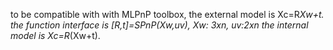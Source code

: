 to be compatible with with MLPnP toolbox, the external model is Xc=R*Xw+t.
the function interface is [R,t]=SPnP(Xw,uv), Xw: 3xn, uv:2xn
the internal model is Xc=R*(Xw+t).